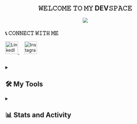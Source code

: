 <div align="center">

  <h2 align="center">𝚆𝙴𝙻𝙲𝙾𝙼𝙴 𝚃𝙾 𝙼𝚈 DEV𝚂𝙿𝙰𝙲𝙴</h2>
  
  <p align="center">
    <img 
    src="https://readme-typing-svg.herokuapp.com?font=Courier+New&pause=1000&color=20C20E&center=true&width=440&height=45&vCenter=true&size=35&lines=𝙳𝚎𝚟𝚎𝚕𝚘𝚙𝚎𝚛+Software;𝙲𝚢𝚋𝚎𝚛𝚜𝚎𝚌𝚞𝚛𝚒𝚝𝚢+Analyst" 
    />
  </p>
</div>


### 📞 𝙲𝙾𝙽𝙽𝙴𝙲𝚃 𝚆𝙸𝚃𝙷 𝙼𝙴

<p> 
    <a href="https://linkedin.com/in/matpssnt"> 
        <img
        alt="LinkedIn"
        title="LinkedIn"
        src="https://raw.githubusercontent.com/rahuldkjain/github-profile-readme-generator/master/src/images/icons/Social/linked-in-alt.svg"
        width="40"
        /> 
    </a>
    &#8287;&#8287;&#8287;
    <a href="https://instagram.com/teushcp_"> 
        <img
        alt="Instagram"
        title="Instagram"
        src="https://raw.githubusercontent.com/rahuldkjain/github-profile-readme-generator/master/src/images/icons/Social/instagram.svg"
        width="40"
        /> 
    </a> 
</p>


</br>

<details>
    <summary><h2>🛠️ My Tools</h2></summary>
    
<h3>👨🏻‍💻 Programming and Markup Languages</h3>

<img alt="Java" src="https://custom-icon-badges.demolab.com/badge/Java-007396.svg?logo=java&logoColor=white">
    <img alt="HTML" src="https://img.shields.io/badge/HTML-E34F26.svg?logo=html5&logoColor=white">
    <img alt="CSS" src="https://img.shields.io/badge/CSS-1572B6.svg?logo=css3&logoColor=white">
      <img alt="JavaScript" src="https://img.shields.io/badge/JavaScript-F7DF1E.svg?logo=javascript&logoColor=black">
      <img alt="Node.js" src="https://img.shields.io/badge/Node.js-43853D.svg?logo=node.js&logoColor=white">
    
<h3>🧰 Frameworks and Librabries</h3>

<img alt="React.js" src="https://img.shields.io/badge/React.js-222222.svg?logo=react&logoColor=00d8ff">

<h3>🗄️ Databases and Cloud Hosting</h3>

<img alt="MySQL" src="https://custom-icon-badges.demolab.com/badge/MySQL-4479A1.svg?logo=mysql&style=flat&logoColor=white">
      <img alt="SQLite" src="https://custom-icon-badges.demolab.com/badge/SQLite-003b57?logo=sqlite&style=flat&logoColor=0f80cc">

<h3>⚙️ Software and Tools</h3>

<img alt="Git" src="https://custom-icon-badges.demolab.com/badge/Git-f1502f.svg?logo=git&style=flat&logoColor=white">
    <img alt="Linux" src="https://custom-icon-badges.demolab.com/badge/Linux-black.svg?logo=linux&style=flat&logoColor=white">
    <img alt="IntelliJ" src="https://custom-icon-badges.demolab.com/badge/IntelliJ-a82731?logo=jetbrains&style=flat&logoColor=white">
    <img alt="VsCode" src="https://custom-icon-badges.demolab.com/badge/Visual Studio Code-blue?logo=visualstudiocode&style=flat&logoColor=white">

</details>

<details> 
  <summary><h2>📊 Stats and Activity</h2></summary>

  <h3>🔥 Streak Stats</h3>

<p align="center"> 
    <img 
    src="https://github-readme-streak-stats.herokuapp.com/?user=matpssnt&theme=dark&hide_border=true&short_numbers=true" alt="matpssnt's Streak" 
    />
</p>

<h3>💻 GitHub Profile Stats</h3>

<p align="center">
    <img
    src="https://github-readme-stats.vercel.app/api?username=matpssnt&show_icons=true&theme=github_dark&&hide_border=true&count_private=true&include_all_commits=true" alt="matpssnt's Github Stats" 
    /> 
    <img 
    src="https://github-readme-stats.vercel.app/api/top-langs/?username=matpssnt&layout=compact&theme=github_dark&hide_border=true" alt="matpssnt's Top Linguagens" 
    />
</p>

</details>
